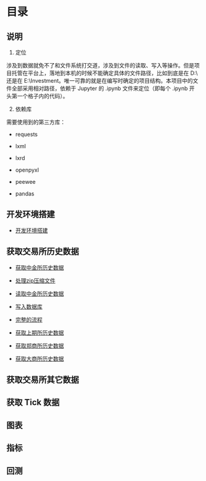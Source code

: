 # 目录


## 说明

1. 定位

涉及到数据就免不了和文件系统打交道，涉及到文件的读取、写入等操作。但是项目托管在平台上，落地到本机的时候不能确定具体的文件路径，比如到底是在 D:\ 还是在 E:\Investment。唯一可靠的就是在编写时确定的项目结构。本项目中的文件全部采用相对路径，依赖于 Jupyter 的 .ipynb 文件来定位（即每个 .ipynb 开头第一个格子内的代码）。

2. 依赖库

需要使用到的第三方库：

- requests

- lxml

- lxrd

- openpyxl

- peewee

- pandas

## 开发环境搭建

- [开发环境搭建](development_environment/development_environment.md)

## 获取交易所历史数据

- [获取中金所历史数据](collect_data/download_cffex_history_data.ipynb)

- [处理zip压缩文件](collect_data/process_zip_files.ipynb)

- [读取中金所历史数据](collect_data/read_cffex_history_data.ipynb)

- [写入数据库](collect_data/save_to_database.ipynb)

- [完整的流程](collect_data/completed_flow.ipynb)

- [获取上期所历史数据](collect_data/download_shfe_history_data.ipynb)

- [获取郑商所历史数据](collect_data/download_czce_history_data.ipynb)

- [获取大商所历史数据](collect_data/download_dce_history_data.ipynb)

## 获取交易所其它数据

## 获取 Tick 数据

## 图表

## 指标

## 回测
